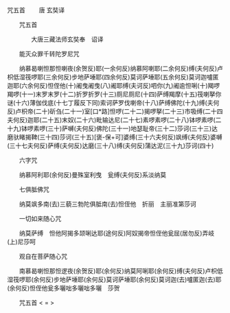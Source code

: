   咒五首
　　唐 玄奘译




　　咒五首

　　　　大唐三藏法师玄奘奉　诏译

　　能灭众罪千转陀罗尼咒

　　纳慕曷喇怛那怛喇夜(余贺反)耶(一余何反)纳慕阿喇耶(二余何反)缚(夫何反)卢枳低湿筏啰耶(三余何反)步地萨埵耶(四余何反)莫诃萨埵耶(五余何反)莫诃迦嚧匿迦耶(六余何反)怛侄他(十)阇曳阇曳(八)阇耶缚(夫诃反)呬你(九)阇逾怛唎(十)羯啰羯啰(十一)末罗末罗(十二)折罗折罗(十三)厕尼厕尼(十四)萨缚羯摩(十五)筏喇拏你谜(十六)薄伽伐底(十七丁履反下同)索诃萨罗伐喇帝(十八)萨缚佛陀(十九)缚(夫何反)卢枳帝(二十)斫刍(二十一)室[口*路]怛啰(二十二)揭啰拏(二十三)市吸缚(二十四夫何反)迦耶(二十五)末奴(二十六)毗输达尼(二十七)素啰素啰(二十八)钵啰素啰(二十九)钵啰素啰(三十)萨嚩(夫何反)佛陀(三十一)地瑟耻帝(三十二)莎诃(三十三)达磨驮睹揭鞞(三十四)莎诃(三十五)[褒-保+可]婆缚(三十六夫何反)飒缚(夫何反)婆嚩(三十七夫何反)萨缚(夫何反)达磨(三十八)缚(夫何反)蒲达泥(三十九)莎诃(四十)

　　六字咒

　　纳慕阿利耶(余何反)曼殊室利曳　瓮缚(夫何反)系淡纳莫

　　七俱胝佛咒

　　纳莫飒多南(去)三藐三勃陀俱胝南(去)怛侄他　折丽　主丽准第莎诃

　　一切如来随心咒

　　纳莫萨缚　怛他阿揭多颉唎达耶(途何反)阿奴揭帝怛侄他瓮屈(居勿反)弄岐(上)尼莎呵

　　观自在菩萨随心咒

　　南慕曷喇怛那怛逻夜(余贺反)耶(余何反)纳莫阿唎耶(余何反)缚(夫何反)卢枳低湿筏啰耶(余何反)步地萨埵耶(余何反)莫诃萨埵耶(余何反)莫诃迦(去)嚧匿迦(去)耶(余何反)怛侄他瓮多囇咄多囇咄多囇　莎贺

　　咒五首
< =  >

